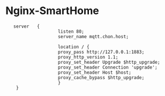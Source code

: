 # Nginx-SmartHome

       server   {
                        listen 80;
                        server_name mqtt.chon.host;

                        location / {
                        proxy_pass http://127.0.0.1:1883;
                        proxy_http_version 1.1;
                        proxy_set_header Upgrade $http_upgrade;
                        proxy_set_header Connection 'upgrade';
                        proxy_set_header Host $host;
                        proxy_cache_bypass $http_upgrade;
                        }
        }


#
